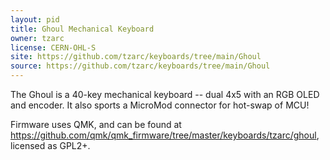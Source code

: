 ```yaml
---
layout: pid
title: Ghoul Mechanical Keyboard
owner: tzarc
license: CERN-OHL-S
site: https://github.com/tzarc/keyboards/tree/main/Ghoul
source: https://github.com/tzarc/keyboards/tree/main/Ghoul
---
```

The Ghoul is a 40-key mechanical keyboard -- dual 4x5 with an RGB OLED and encoder. It also sports a MicroMod connector for hot-swap of MCU!

Firmware uses QMK, and can be found at https://github.com/qmk/qmk_firmware/tree/master/keyboards/tzarc/ghoul, licensed as GPL2+.